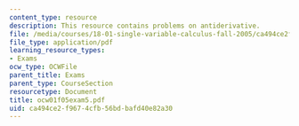 ```yaml
---
content_type: resource
description: This resource contains problems on antiderivative.
file: /media/courses/18-01-single-variable-calculus-fall-2005/ca494ce2f9674cfb56bdbafd40e82a30_ocw01f05exam5.pdf
file_type: application/pdf
learning_resource_types:
- Exams
ocw_type: OCWFile
parent_title: Exams
parent_type: CourseSection
resourcetype: Document
title: ocw01f05exam5.pdf
uid: ca494ce2-f967-4cfb-56bd-bafd40e82a30
---
```

